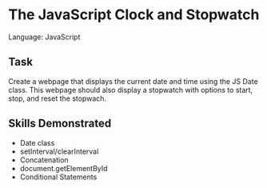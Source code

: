 # The JavaScript Clock and Stopwatch
Language: JavaScript
## Task
Create a webpage that displays the current date and time using the JS Date class. This webpage should also display a stopwatch with options to start, stop, and reset the stopwach.
## Skills Demonstrated
- Date class
- setInterval/clearInterval
- Concatenation
- document.getElementById
- Conditional Statements
